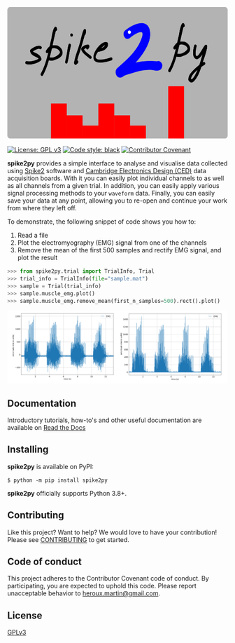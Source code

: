 <p align="center">
  <img width="600" height="300" src="./docs/source/img/spike2py_icon_600x300.png">
</p>


[![License: GPL v3](https://img.shields.io/badge/License-GPLv3-blue.svg)](LICENSE)
[![Code style: black](https://img.shields.io/badge/code%20style-black-000000.svg)](https://github.com/psf/black) 
[![Contributor Covenant](https://img.shields.io/badge/Contributor%20Covenant-v2.0%20adopted-ff69b4.svg)](code_of_conduct.md)

**spike2py** provides a simple interface to analyse and visualise data collected using [Spike2](http://ced.co.uk/products/spkovin) software and [Cambridge Electronics Design (CED)](http://ced.co.uk/) data acquisition boards. With it you can easily plot individual channels to as well as all channels from a given trial. In addition, you can easily apply various signal processing methods to your `waveform` data. Finally, you can easily save your data at any point, allowing you to re-open and continue your work from where they left off.

To demonstrate, the following snippet of code shows you how to:

1. Read a file
2. Plot the electromyography (EMG) signal from one of the channels
2. Remove the mean of the first 500 samples and rectify EMG signal, and plot the result

```python
>>> from spike2py.trial import TrialInfo, Trial
>>> trial_info = TrialInfo(file="sample.mat")
>>> sample = Trial(trial_info)
>>> sample.muscle_emg.plot()
>>> sample.muscle_emg.remove_mean(first_n_samples=500).rect().plot()
```

![emg_raw](./docs/source/img/EMG_400x132.png)


## Documentation

Introductory tutorials, how-to's and other useful documentation are available on [Read the Docs](https://???)

## Installing

**spike2py** is available on PyPI:

```console
$ python -m pip install spike2py
```

**spike2py** officially supports Python 3.8+.

## Contributing 

Like this project? Want to help? We would love to have your contribution! Please see [CONTRIBUTING](CONTRIBUTING.md) to get started.

## Code of conduct

This project adheres to the Contributor Covenant code of conduct. By participating, you are expected to uphold this code. Please report unacceptable behavior to [heroux.martin@gmail.com](heroux.martin@gmail.com).
 

## License

[GPLv3](./LICENSE)
